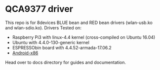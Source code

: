 QCA9377 driver
=====================================

This repo is for 8devices BLUE bean and RED bean drivers (wlan-usb.ko and wlan-sdio.ko).
Drivers Tested on:

 - Raspberry Pi3 with linux-4.4 kernel (cross-compiled on Ubuntu 16.04)
 - Ubuntu with 4.4.0-130-generic kernel
 - ESPRESSObin board with 4.4.52-armada-17.06.2
 - [Android-x86](http://www.android-x86.org/releases/releasenote-8-1-rc1)

Head over to docs directory for guides and documentation.
